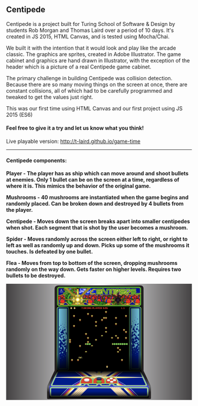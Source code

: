 ## Centipede

Centipede is a project built for Turing School of Software & Design by students Rob Morgan and Thomas Laird over a period of 10 days.  It's created in JS 2015, HTML Canvas, and is tested using Mocha/Chai.

We built it with the intention that it would look and play like the arcade classic.  The graphics are sprites, created in Adobe Illustrator.  The game cabinet and graphics are hand drawn in Illustrator, with the exception of the header which is a picture of a real Centipede game cabinet.

The primary challenge in building Centipede was collision detection.  Because there are so many moving things on the screen at once, there are constant collisions, all of which had to be carefully programmed and tweaked to get the values just right.

This was our first time using HTML Canvas and our first project using JS 2015 (ES6)

#### Feel free to give it a try and let us know what you think!

Live playable version: http://t-laird.github.io/game-time

**********

#### Centipede components:

**Player - The player has as ship which can move around and shoot bullets at enemies.  Only 1 bullet can be on the screen at a time, regardless of where it is.  This mimics the behavior of the original game.**

**Mushrooms - 40 mushrooms are instantiated when the game begins and randomly placed.  Can be broken down and destroyed by 4 bullets from the player.**

**Centipede - Moves down the screen breaks apart into smaller centipedes when shot.  Each segment that is shot by the user becomes a mushroom.**

**Spider - Moves randomly across the screen either left to right, or right to left as well as randomly up and down.  Picks up some of the mushrooms it touches.  Is defeated by one bullet.**

**Flea - Moves from top to bottom of the screen, dropping mushrooms randomly on the way down.  Gets faster on higher levels.  Requires two bullets to be destroyed.**

![Screenshot](centipede-ss.png)



